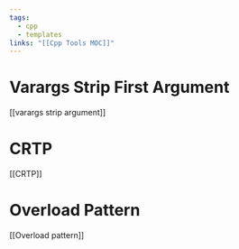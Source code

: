```yaml
---
tags:
  - cpp
  - templates
links: "[[Cpp Tools MOC]]"
---
```

# Varargs Strip First Argument

 [[varargs strip argument]]

# CRTP

[[CRTP]]

# Overload Pattern

[[Overload pattern]]
